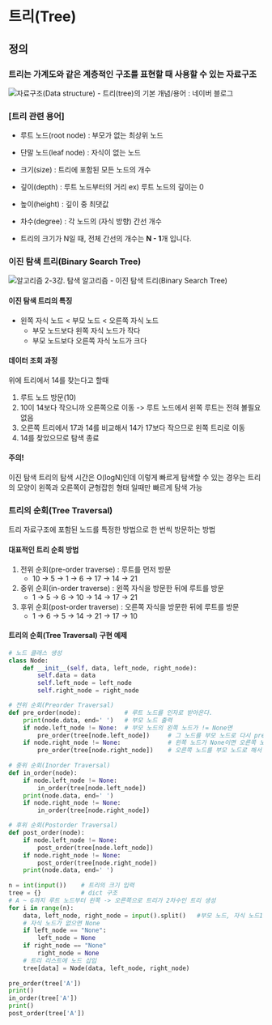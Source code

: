 # 트리(Tree)

## 정의

### 트리는 가계도와 같은 계층적인 구조를 표현할 때 사용할 수 있는 자료구조

![자료구조(Data structure) - 트리(tree)의 기본 개념/용어 : 네이버 블로그](https://mblogthumb-phinf.pstatic.net/20140219_285/4717010_13927847504767z2aF_PNG/350px-Sorted_binary_tree_svg.png?type=w2)

### [트리 관련 용어]

- 루트 노드(root node) : 부모가 없는 최상위 노드
- 단말 노드(leaf node) : 자식이 없는 노드
- 크기(size) : 트리에 포함된 모든 노드의 개수
- 깊이(depth) : 루트 노드부터의 거리 ex) 루트 노드의 깊이는 0
- 높이(height) : 깊이 중 최댓값
- 차수(degree) : 각 노드의 (자식 방향) 간선 개수

- 트리의 크기가 N일 때, 전체 간선의 개수는 **N - 1**개 입니다.

### 이진 탐색 트리(Binary Search Tree)

![알고리즘 2-3강. 탐색 알고리즘 - 이진 탐색 트리(Binary Search Tree)](https://t1.daumcdn.net/cfile/tistory/2321CB4951A467AC0B)

#### 이진 탐색 트리의 특징

- 왼쪽 자식 노드 < 부모 노드 < 오른쪽 자식 노드
  - 부모 노드보다 왼쪽 자식 노드가 작다
  - 부모 노드보다 오른쪽 자식 노드가 크다

#### 데이터 조회 과정

위에 트리에서 14를 찾는다고 할때

1. 루트 노드 방문(10)
2. 10이 14보다 작으니까 오른쪽으로 이동 -> 루트 노드에서 왼쪽 루트는 전혀 볼필요 없음
3. 오른쪽 트리에서 17과 14를 비교해서 14가 17보다 작으므로 왼쪽 트리로 이동
4. 14를 찾았으므로  탐색 종료

#### 주의!

이진 탐색 트리의 탐색 시간은 O(logN)인데 이렇게 빠르게 탐색할 수 있는 경우는 트리의 모양이 왼쪽과 오른쪽이 균형잡힌 형태 일때만 빠르게  탐색 가능



### 트리의 순회(Tree Traversal)

트리 자료구조에 포함된 노드를 특정한 방법으로 한 번씩 방문하는 방법

#### 대표적인 트리 순회 방법

1. 전위 순회(pre-order traverse) : 루트를 먼저 방문
   - 10 -> 5 -> 1 -> 6 -> 17 -> 14 -> 21
2. 중위 순회(in-order traverse) : 왼쪽 자식을 방문한 뒤에 루트를 방문
   - 1 -> 5 -> 6 -> 10 -> 14 -> 17 -> 21
3. 후위 순회(post-order traverse) : 오른쪽 자식을 방문한 뒤에 루트를 방문
   - 1 -> 6 -> 5 -> 14 -> 21 -> 17 -> 10

#### 트리의 순회(Tree Traversal) 구현 예제

```python
# 노드 클래스 생성
class Node:
    def __init__(self, data, left_node, right_node):
        self.data = data
        self.left_node = left_node
        self.right_node = right_node

# 전위 순회(Preorder Traversal)
def pre_order(node):			# 루트 노드를 인자로 받아온다.
    print(node.data, end=' ')	# 부모 노드 출력
    if node.left_node != None:	# 부모 노드의 왼쪽 노드가 != None면 
        pre_order(tree[node.left_node])		# 그 노드를 부모 노드로 다시 pre_order함수 실행
    if node.right_node != None:				# 왼쪽 노드가 None이면 오른쪽 노드를 검사
        pre_order(tree[node.right_node])	# 오른쪽 노드를 부모 노드로 해서 pre_order함수 실행
        
# 중위 순회(Inorder Traversal)
def in_order(node):
    if node.left_node != None:
        in_order(tree[node.left_node])
    print(node.data, end=' ')
    if node.right_node != None:
        in_order(tree[node.right_node])

# 후위 순회(Postorder Traversal)
def post_order(node):
    if node.left_node != None:
        post_order(tree[node.left_node])
    if node.right_node != None:
        post_order(tree[node.right_node])
    print(node.data, end=' ')
 
n = int(input())	# 트리의 크기 입력
tree = {}			# dict 구조
# A ~ G까지 루트 노드부터 왼쪽 -> 오른쪽으로 트리가 2차수인 트리 생성
for i in range(n):
    data, left_node, right_node = input().split()	#부모 노드, 자식 노드1, 자식 노드2 입력
    # 자식 노드가 없으면 None
    if left_node == "None":
        left_node = None
    if right_node == "None"
    	right_node = None
    # 트리 리스트에 노드 삽입
    tree[data] = Node(data, left_node, right_node)
    
pre_order(tree['A'])
print()
in_order(tree['A'])
print()
post_order(tree['A'])
```
